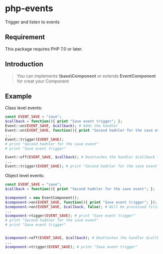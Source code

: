 # php-events
Trigger and listen to events

## Requirement
This package requires PHP 7.0 or later.

## Introduction
> You can implements **\base\Component** or extends **EventComponent** for creat your Component

## Example
Class level events:
```php
const EVENT_SAVE = "save";
$callback = function(){ print "Save event trigger"; };
Event::on(EVENT_SAVE, $callback); # Adds the handler 
Event::on(EVENT_SAVE, function(){ print "Second hadnler for the save event"; }, false); # Will be processed first
...
Event::trigger(EVENT_SAVE);
# print "Second hadnler for the save event"
# print "Save event trigger"

Event::off(EVENT_SAVE, $callback); # Deattaches the handler $callback from the save event
...
Event::trigger(EVENT_SAVE); # print "Second hadnler for the save event"
```

Object level events:
```php
const EVENT_SAVE = "save";
$callback = function(){ print "Second hadnler for the save event"; };

$component = new EventComponent();
$component->on(EVENT_SAVE, function(){ print "Save event trigger"; }); # Adds the handler 
$component->on(EVENT_SAVE, $callback, false); # Will be processed first
...
$component->tigger(EVENT_SAVE); # print "Save event trigger"
# print "Second hadnler for the save event"
# print "Save event trigger"


$component->off(EVENT_SAVE, $callback); # Deattaches the handler $callback from the save event
...
$component->trigger(EVENT_SAVE); # print "Save event trigger"
```
